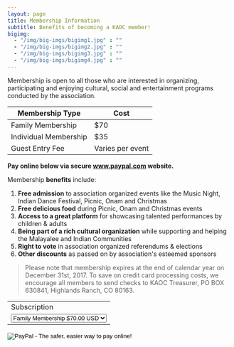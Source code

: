 ```yaml
---
layout: page
title: Membership Information
subtitle: Benefits of becoming a KAOC member!
bigimg:
  - "/img/big-imgs/bigimg1.jpg" : ""
  - "/img/big-imgs/bigimg2.jpg" : ""
  - "/img/big-imgs/bigimg3.jpg" : ""
  - "/img/big-imgs/bigimg4.jpg" : ""
---
```

Membership is open to all those who are interested in organizing, participating and enjoying cultural, social and entertainment programs conducted by the association.

|Membership Type       | Cost             |
|----------------------|------------------|
|Family Membership     | $70              |
|Individual Membership | $35              |
|Guest Entry Fee       | Varies per event |

<!---**Membership for 2016 year is now closed!**--->
**Pay online below via secure www.paypal.com website.**

Membership **benefits** include:  
1. **Free admission** to association organized events like the Music Night, Indian Dance Festival, Picnic, Onam and Christmas  
2. **Free delicious food** during Picnic, Onam and Christmas events  
3. **Access to a great platform** for showcasing talented performances by children & adults  
4. **Being part of a rich cultural organization** while supporting and helping the Malayalee and Indian Communities  
5. **Right to vote** in association organized referendums & elections  
6. **Other discounts** as passed on by association's esteemed sponsors  

>Please note that membership expires at the end of calendar year on December 31st, 2017. To save on credit card processing costs, we encourage all members to send checks to KAOC Treasurer, PO BOX 630841, Highlands Ranch, CO 80163.

<form action="https://www.paypal.com/cgi-bin/webscr" method="post" target="_top">
<input type="hidden" name="cmd" value="_s-xclick">
<input type="hidden" name="hosted_button_id" value="6YYL2BXQM3YPJ">
<table>
<tr><td><input type="hidden" name="on0" value="Subscription">Subscription</td></tr><tr><td><select name="os0">
	<option value="Family Membership">Family Membership $70.00 USD</option>
	<option value="Single Membership">Single Membership $35.00 USD</option>
</select> </td></tr>
</table>
<input type="hidden" name="currency_code" value="USD">
<input type="image" src="https://www.paypalobjects.com/en_US/i/btn/btn_paynowCC_LG.gif" border="0" name="submit" alt="PayPal - The safer, easier way to pay online!">
<img alt="" border="0" src="https://www.paypalobjects.com/en_US/i/scr/pixel.gif" width="1" height="1">
</form>
